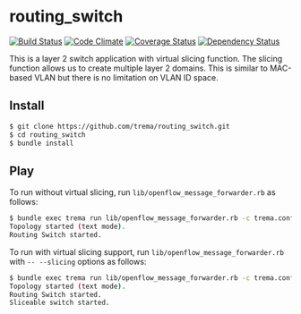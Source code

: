 routing_switch
==============
[![Build Status](http://img.shields.io/travis/trema/routing_switch/develop.svg?style=flat)][travis]
[![Code Climate](http://img.shields.io/codeclimate/github/trema/routing_switch.svg?style=flat)][codeclimate]
[![Coverage Status](http://img.shields.io/codeclimate/coverage/github/trema/routing_switch.svg?style=flat)][codeclimate]
[![Dependency Status](http://img.shields.io/gemnasium/trema/routing_switch.svg?style=flat)][gemnasium]

This is a layer 2 switch application with virtual slicing
function. The slicing function allows us to create multiple layer 2
domains. This is similar to MAC-based VLAN but there is no limitation
on VLAN ID space.

[travis]: http://travis-ci.org/trema/routing_switch
[codeclimate]: https://codeclimate.com/github/trema/routing_switch
[gemnasium]: https://gemnasium.com/trema/routing_switch


Install
-------

```bash
$ git clone https://github.com/trema/routing_switch.git
$ cd routing_switch
$ bundle install
```


Play
----

To run without virtual slicing, run
`lib/openflow_message_forwarder.rb` as follows:

```bash
$ bundle exec trema run lib/openflow_message_forwarder.rb -c trema.conf
Topology started (text mode).
Routing Switch started.
```

To run with virtual slicing support, run
`lib/openflow_message_forwarder.rb` with `-- --slicing` options as
follows:

```bash
$ bundle exec trema run lib/openflow_message_forwarder.rb -c trema.conf -- --slicing
Topology started (text mode).
Routing Switch started.
Sliceable switch started.
```
